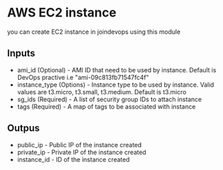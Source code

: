 # AWS EC2 instance
you can create EC2 instance in joindevops using this module

## Inputs

* ami_id (Optional) - AMI ID that need to be used by instance. Default is DevOps practive i.e "ami-09c813fb71547fc4f"
* instance_type (Options) - Instance type to be used by instance. Valid values are t3.micro, t3.small, t3.medium. Default is t3.micro
* sg_ids (Required) -  A list of security group IDs to attach instance
* tags (Required) - A map of tags to be associated with instance

## Outpus
* public_ip - Public IP of the instance created
* private_ip - Private IP of the instance created
* instance_id - ID of the instance created
